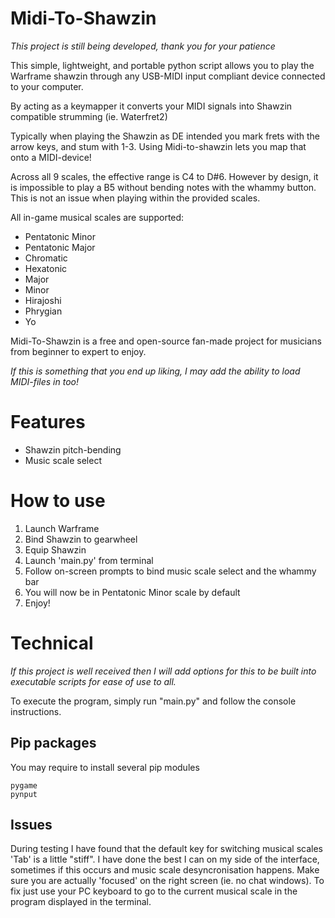 # Midi-To-Shawzin
*This project is still being developed, thank you for your patience*

This simple, lightweight, and portable python script allows you to play the Warframe shawzin through any USB-MIDI input compliant device connected to your computer.

By acting as a keymapper it converts your MIDI signals into Shawzin compatible strumming (ie. Waterfret2)

Typically when playing the Shawzin as DE intended you mark frets with the arrow keys, and stum with 1-3. Using Midi-to-shawzin lets you map that onto a MIDI-device!

Across all 9 scales, the effective range is C4 to D#6. However by design, it is impossible to play a B5 without bending notes with the whammy button.
This is not an issue when playing within the provided scales.

All in-game musical scales are supported:
- Pentatonic Minor
- Pentatonic Major
- Chromatic
- Hexatonic
- Major
- Minor
- Hirajoshi
- Phrygian
- Yo

Midi-To-Shawzin is a free and open-source fan-made project for musicians from beginner to expert to enjoy.

*If this is something that you end up liking, I may add the ability to load MIDI-files in too!*

# Features
- Shawzin pitch-bending
- Music scale select

# How to use
1. Launch Warframe
2. Bind Shawzin to gearwheel
3. Equip Shawzin
4. Launch 'main.py' from terminal
5. Follow on-screen prompts to bind music scale select and the whammy bar
6. You will now be in Pentatonic Minor scale by default
7. Enjoy!

# Technical
*If this project is well received then I will add options for this to be built into executable scripts for ease of use to all.*

To execute the program, simply run "main.py" and follow the console instructions.

## Pip packages
You may require to install several pip modules
```
pygame
pynput
```

## Issues
During testing I have found that the default key for switching musical scales 'Tab' is a little "stiff".
I have done the best I can on my side of the interface, sometimes if this occurs and music scale desyncronisation happens. Make sure you are actually 'focused' on the right screen (ie. no chat windows). To fix just use your PC keyboard to go to the current musical scale in the program displayed in the terminal.
